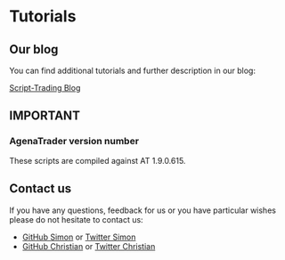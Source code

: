 # Tutorials

## Our blog
You can find additional tutorials and further description in our blog:

[Script-Trading Blog](http://script-trading.com/en/tag/tutorial/)

## IMPORTANT
### AgenaTrader version number
These scripts are compiled against AT 1.9.0.615.

## Contact us
If you have any questions, feedback for us or you have particular wishes please do not hesitate to contact us:

* [GitHub Simon](https://github.com/simonpucher) or [Twitter Simon](https://twitter.com/SimonPucher)
* [GitHub Christian](https://github.com/ckovar82) or [Twitter Christian](https://twitter.com/ckovar82)
